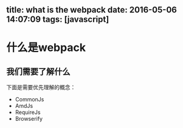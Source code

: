 title: what is the webpack
date: 2016-05-06 14:07:09
tags: [javascript]
---

# 什么是webpack

## 我们需要了解什么

下面是需要优先理解的概念：
- CommonJs
- AmdJs
- RequireJs
- Browserify